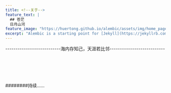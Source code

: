 ```yaml
---
title: <!--关于-->
feature_text: |
  ## 苍茫
  日月山河
feature_image: "https://huertong.github.io/alembic/assets/img/home_page_top_pic.png"
excerpt: "Alembic is a starting point for [Jekyll](https://jekyllrb.com/) projects. Rather than starting from scratch, this boilerplate is designed to get the ball rolling immediately. Install it, configure it, tweak it, push it"
---
```


  ---------------------------海内存知己，天涯若比邻---------------------------

<!--
{% include button.html text="github" icon="github" link="https://github.com/" color="#0366d6" %} 

## 专题
-->

<br>
<br>
<br>
<br>

########持续......
<br>
<br>
<br>
